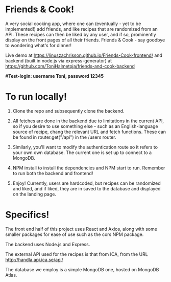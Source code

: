 # Friends & Cook!

A very social cooking app, where one can (eventually - yet to be implemented!) add friends, and like recipes that are randomized from an API. These recipes can then be liked by any user, and if so, prominently display on the front pages of all their friends. Friends & Cook - say goodbye to wondering what's for dinner!

Live demo at https://linuszachrisson.github.io/Friends-Cook-frontend/ and backend (built in node.js via express-generator) at https://github.com/ToniHalmetoja/friends-and-cook-backend

#**Test-login: username Toni, password 12345**

# To run locally!

1) Clone the repo and subsequently clone the backend. 

2) All fetches are done in the backend due to limitations in the current API, so if you desire to use something else - such as an English-language source of recipe, chang the relevant URL and fetch functions. These can be found in router.get("/api") in the /users router.

3) Similarly, you'll want to modify the authentication route so it refers to your own own database. The current one is set up to connect to a MongoDB.

4) NPM install to install the dependencies and NPM start to run. Remember to run both the backend and frontend!

5) Enjoy! Currently, users are hardcoded, but recipes can be randomized and liked, and if liked, they are in saved to the database and displayed on the landing page.

# Specifics!

The front end half of this project uses React and Axios, along with some smaller packages for ease of use such as the cors NPM package.

The backend uses Node.js and Express.

The external API used for the recipes is that from ICA, from the URL http://handla.api.ica.se/api/

The database we employ is a simple MongoDB one, hosted on MongoDB Atlas.

